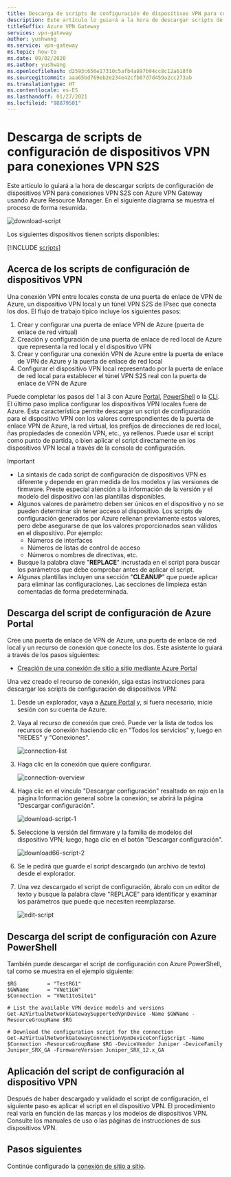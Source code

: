 ```yaml
---
title: Descarga de scripts de configuración de dispositivos VPN para conexiones VPN S2S
description: Este artículo lo guiará a la hora de descargar scripts de configuración de dispositivos VPN para conexiones VPN S2S con Azure VPN Gateway usando Azure Resource Manager.
titleSuffix: Azure VPN Gateway
services: vpn-gateway
author: yushwang
ms.service: vpn-gateway
ms.topic: how-to
ms.date: 09/02/2020
ms.author: yushwang
ms.openlocfilehash: d2593c656e17310c5afb4a897b94cc8c12a618f0
ms.sourcegitcommit: aaa65bd769eb2e234e42cfb07d7d459a2cc273ab
ms.translationtype: HT
ms.contentlocale: es-ES
ms.lasthandoff: 01/27/2021
ms.locfileid: "98879501"
---
```

# <a name="download-vpn-device-configuration-scripts-for-s2s-vpn-connections"></a>Descarga de scripts de configuración de dispositivos VPN para conexiones VPN S2S

Este artículo lo guiará a la hora de descargar scripts de configuración de dispositivos VPN para conexiones VPN S2S con Azure VPN Gateway usando Azure Resource Manager. En el siguiente diagrama se muestra el proceso de forma resumida.

![download-script](./media/vpn-gateway-download-vpndevicescript/downloaddevicescript.png)

Los siguientes dispositivos tienen scripts disponibles:

[!INCLUDE [scripts](../../includes/vpn-gateway-device-configuration-scripts.md)]

## <a name="about-vpn-device-configuration-scripts"></a><a name="about"></a>Acerca de los scripts de configuración de dispositivos VPN

Una conexión VPN entre locales consta de una puerta de enlace de VPN de Azure, un dispositivo VPN local y un túnel VPN S2S de IPsec que conecta los dos. El flujo de trabajo típico incluye los siguientes pasos:

1. Crear y configurar una puerta de enlace VPN de Azure (puerta de enlace de red virtual)
2. Creación y configuración de una puerta de enlace de red local de Azure que representa la red local y el dispositivo VPN
3. Crear y configurar una conexión VPN de Azure entre la puerta de enlace de VPN de Azure y la puerta de enlace de red local
4. Configurar el dispositivo VPN local representado por la puerta de enlace de red local para establecer el túnel VPN S2S real con la puerta de enlace de VPN de Azure

Puede completar los pasos del 1 al 3 con Azure [Portal](./tutorial-site-to-site-portal.md), [PowerShell](vpn-gateway-create-site-to-site-rm-powershell.md) o la [CLI](vpn-gateway-howto-site-to-site-resource-manager-cli.md). El último paso implica configurar los dispositivos VPN locales fuera de Azure. Esta característica permite descargar un script de configuración para el dispositivo VPN con los valores correspondientes de la puerta de enlace VPN de Azure, la red virtual, los prefijos de direcciones de red local, ñas propiedades de conexión VPN, etc., ya rellenos. Puede usar el script como punto de partida, o bien aplicar el script directamente en los dispositivos VPN local a través de la consola de configuración.

> [!IMPORTANT]
> * La sintaxis de cada script de configuración de dispositivos VPN es diferente y depende en gran medida de los modelos y las versiones de firmware. Preste especial atención a la información de la versión y el modelo del dispositivo con las plantillas disponibles.
> * Algunos valores de parámetro deben ser únicos en el dispositivo y no se pueden determinar sin tener acceso al dispositivo. Los scripts de configuración generados por Azure rellenan previamente estos valores, pero debe asegurarse de que los valores proporcionados sean válidos en el dispositivo. Por ejemplo:
>    * Números de interfaces
>    * Números de listas de control de acceso
>    * Números o nombres de directivas, etc.
> * Busque la palabra clave "**REPLACE**" incrustada en el script para buscar los parámetros que debe comprobar antes de aplicar el script.
> * Algunas plantillas incluyen una sección "**CLEANUP**" que puede aplicar para eliminar las configuraciones. Las secciones de limpieza están comentadas de forma predeterminada.

## <a name="download-the-configuration-script-from-azure-portal"></a>Descarga del script de configuración de Azure Portal

Cree una puerta de enlace de VPN de Azure, una puerta de enlace de red local y un recurso de conexión que conecte los dos. Este asistente lo guiará a través de los pasos siguientes:

* [Creación de una conexión de sitio a sitio mediante Azure Portal](./tutorial-site-to-site-portal.md)

Una vez creado el recurso de conexión, siga estas instrucciones para descargar los scripts de configuración de dispositivos VPN:

1. Desde un explorador, vaya a [Azure Portal](https://portal.azure.com) y, si fuera necesario, inicie sesión con su cuenta de Azure.
2. Vaya al recurso de conexión que creó. Puede ver la lista de todos los recursos de conexión haciendo clic en "Todos los servicios" y, luego en "REDES" y "Conexiones".

    ![connection-list](./media/vpn-gateway-download-vpndevicescript/connectionlist.png)

3. Haga clic en la conexión que quiere configurar.

    ![connection-overview](./media/vpn-gateway-download-vpndevicescript/connectionoverview.png)

4. Haga clic en el vínculo "Descargar configuración" resaltado en rojo en la página Información general sobre la conexión; se abrirá la página "Descargar configuración".

    ![download-script-1](./media/vpn-gateway-download-vpndevicescript/downloadscript-1.png)

5. Seleccione la versión del firmware y la familia de modelos del dispositivo VPN; luego, haga clic en el botón "Descargar configuración".

    ![download66-script-2](./media/vpn-gateway-download-vpndevicescript/downloadscript-2.PNG)

6. Se le pedirá que guarde el script descargado (un archivo de texto) desde el explorador.
7. Una vez descargado el script de configuración, ábralo con un editor de texto y busque la palabra clave "REPLACE" para identificar y examinar los parámetros que puede que necesiten reemplazarse.

    ![edit-script](./media/vpn-gateway-download-vpndevicescript/editscript.png)

## <a name="download-the-configuration-script-using-azure-powershell"></a>Descarga del script de configuración con Azure PowerShell



También puede descargar el script de configuración con Azure PowerShell, tal como se muestra en el ejemplo siguiente:

```azurepowershell-interactive
$RG          = "TestRG1"
$GWName      = "VNet1GW"
$Connection  = "VNet1toSite1"

# List the available VPN device models and versions
Get-AzVirtualNetworkGatewaySupportedVpnDevice -Name $GWName -ResourceGroupName $RG

# Download the configuration script for the connection
Get-AzVirtualNetworkGatewayConnectionVpnDeviceConfigScript -Name $Connection -ResourceGroupName $RG -DeviceVendor Juniper -DeviceFamily Juniper_SRX_GA -FirmwareVersion Juniper_SRX_12.x_GA
```

## <a name="apply-the-configuration-script-to-your-vpn-device"></a>Aplicación del script de configuración al dispositivo VPN

Después de haber descargado y validado el script de configuración, el siguiente paso es aplicar el script en el dispositivo VPN. El procedimiento real varía en función de las marcas y los modelos de dispositivos VPN. Consulte los manuales de uso o las páginas de instrucciones de sus dispositivos VPN.

## <a name="next-steps"></a>Pasos siguientes

Continúe configurado la [conexión de sitio a sitio](./tutorial-site-to-site-portal.md).
